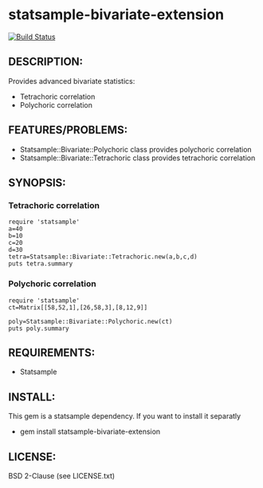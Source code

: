 # statsample-bivariate-extension

[![Build Status](https://travis-ci.org/SciRuby/statsample-bivariate-extension.svg)](https://travis-ci.org/SciRuby/statsample-bivariate-extension)

## DESCRIPTION:

Provides advanced bivariate statistics:
* Tetrachoric correlation
* Polychoric correlation

## FEATURES/PROBLEMS:

* Statsample::Bivariate::Polychoric class provides polychoric correlation
* Statsample::Bivariate::Tetrachoric class provides tetrachoric correlation


## SYNOPSIS:

### Tetrachoric correlation

    require 'statsample'
    a=40
    b=10
    c=20
    d=30
    tetra=Statsample::Bivariate::Tetrachoric.new(a,b,c,d)
    puts tetra.summary
    
### Polychoric correlation

    require 'statsample'
    ct=Matrix[[58,52,1],[26,58,3],[8,12,9]]
    
    poly=Statsample::Bivariate::Polychoric.new(ct)
    puts poly.summary


## REQUIREMENTS:

* Statsample

## INSTALL:

This gem is a statsample dependency. If you want to install it separatly

* gem install statsample-bivariate-extension

## LICENSE:

BSD 2-Clause (see LICENSE.txt)
